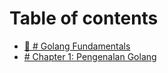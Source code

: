 # Table of contents

* [🤩 # Golang Fundamentals](README.md)
* [# Chapter 1: Pengenalan Golang](chapter-1-pengenalan-golang.md)
